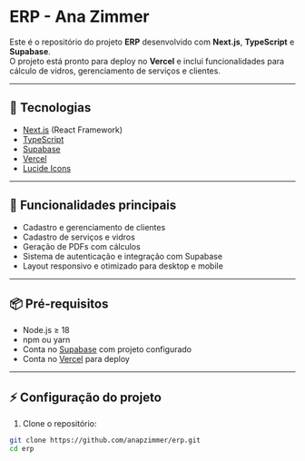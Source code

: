 # ERP - Ana Zimmer

Este é o repositório do projeto **ERP** desenvolvido com **Next.js**, **TypeScript** e **Supabase**.  
O projeto está pronto para deploy no **Vercel** e inclui funcionalidades para cálculo de vidros, gerenciamento de serviços e clientes.

---

## 🔧 Tecnologias

- [Next.js](https://nextjs.org/) (React Framework)
- [TypeScript](https://www.typescriptlang.org/)
- [Supabase](https://supabase.com/)
- [Vercel](https://vercel.com/)
- [Lucide Icons](https://lucide.dev/)

---

## 🚀 Funcionalidades principais

- Cadastro e gerenciamento de clientes
- Cadastro de serviços e vidros
- Geração de PDFs com cálculos
- Sistema de autenticação e integração com Supabase
- Layout responsivo e otimizado para desktop e mobile

---

## 📦 Pré-requisitos

- Node.js ≥ 18
- npm ou yarn
- Conta no [Supabase](https://supabase.com/) com projeto configurado
- Conta no [Vercel](https://vercel.com/) para deploy

---

## ⚡ Configuração do projeto

1. Clone o repositório:

```bash
git clone https://github.com/anapzimmer/erp.git
cd erp
